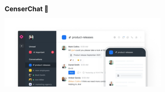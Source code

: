 ## CenserChat 💬

![here](https://raw.githubusercontent.com/CenserChat/.github/main/profile/censer-hero.png)
